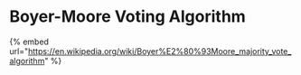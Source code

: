 # Boyer-Moore Voting Algorithm

{% embed url="https://en.wikipedia.org/wiki/Boyer%E2%80%93Moore_majority_vote_algorithm" %}
